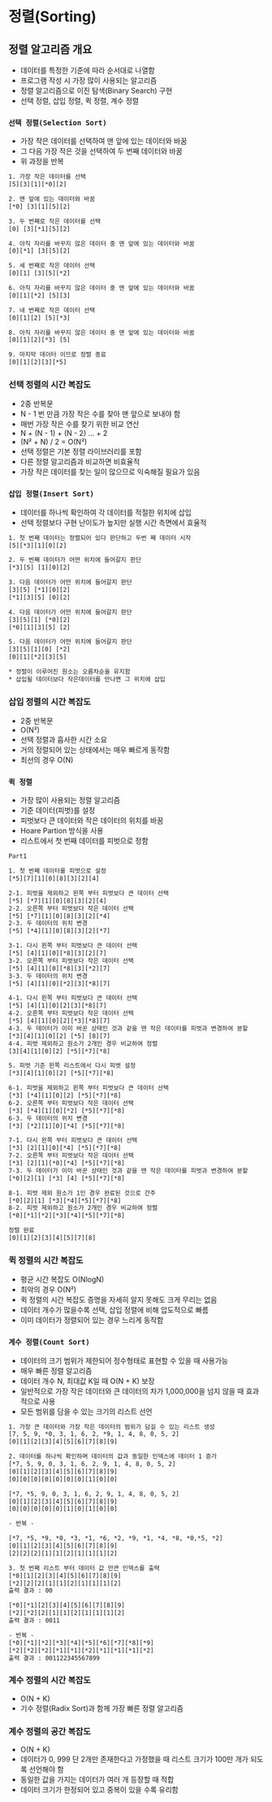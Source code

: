 # 정렬(Sorting)

## 정렬 알고리즘 개요

* 데이터를 특정한 기준에 따라 순서대로 나열함
* 프로그램 작성 시 가장 많이 사용되는 알고리즘
* 정렬 알고리즘으로 이진 탐색(Binary Search) 구현
* 선택 정렬, 삽입 정렬, 퀵 정렬, 계수 정렬

### `선택 정렬(Selection Sort)`

* 가장 작은 데이터를 선택하여 맨 앞에 있는 데이터와 바꿈
* 그 다음 가장 작은 것을 선택하여 두 번째 데이터와 바꿈
* 위 과정을 반복

```txt
1. 가장 작은 데이터를 선택
[5][3][1][*0][2]

2. 맨 앞에 있는 데이터와 바꿈
[*0] [3][1][5][2]

3. 두 번째로 작은 데이터를 선택
[0] [3][*1][5][2]

4. 아직 자리를 바꾸지 않은 데이터 중 맨 앞에 있는 데이터와 바꿈
[0][*1] [3][5][2]

5. 세 번째로 작은 데이터 선택
[0][1] [3][5][*2]

6. 아직 자리를 바꾸지 않은 데이터 중 맨 앞에 있는 데이터와 바꿈
[0][1][*2] [5][3]

7. 네 번째로 작은 데이터 선택
[0][1][2] [5][*3]

8. 아직 자리를 바꾸지 않은 데이터 중 맨 앞에 있는 데이터와 바꿈
[0][1][2][*3] [5]

9. 마지막 데이터 이므로 정렬 종료
[0][1][2][3][*5]
```

### 선택 정렬의 시간 복잡도

* 2중 반복문
* N - 1 번 만큼 가장 작은 수를 찾아 맨 앞으로 보내야 함
* 매번 가장 작은 수를 찾기 위한 비교 연산
* N + (N - 1) + (N - 2) ... + 2
* (N² + N) / 2 = O(N²)
* 선택 정렬은 기본 정렬 라이브러리를 포함
* 다른 정렬 알고리즘과 비교하면 비효율적
* 가장 작은 데이터를 찾는 일이 많으므로 익숙해질 필요가 있음

### `삽입 정렬(Insert Sort)`

* 데이터를 하나씩 확인하여 각 데이터를 적절한 위치에 삽입
* 선택 정렬보다 구현 난이도가 높지만 실행 시간 측면에서 효율적

```txt
1. 첫 번째 데이터는 정렬되어 있다 판단하고 두번 째 데이터 시작
[5][*3][1][0][2]

2. 두 번째 데이터가 어떤 위치에 들어갈지 판단
[*3][5] [1][0][2]

3. 다음 데이터가 어떤 위치에 들어갈지 판단
[3][5] [*1][0][2]
[*1][3][5] [0][2]

4. 다음 데이터가 어떤 위치에 들어갈지 판단
[3][5][1] [*0][2]
[*0][1][3][5] [2]

5. 다음 데이터가 어떤 위치에 들어갈지 판단
[3][5][1][0] [*2]
[0][1][*2][3][5]

* 정렬이 이루어진 원소는 오름차순을 유지함
* 삽입될 데이터보다 작은데이터를 만나면 그 위치에 삽입
```

### 삽입 정렬의 시간 복잡도

* 2중 반복문
* O(N²)
* 선택 정렬과 흡사한 시간 소요
* 거의 정렬되어 있는 상태에서는 매우 빠르게 동작함
* 최선의 경우 O(N)

### `퀵 정렬`

* 가장 많이 사용되는 정렬 알고리즘
* 기준 데이터(피벗)를 설정
* 피벗보다 큰 데이터와 작은 데이터의 위치를 바꿈
* Hoare Partion 방식을 사용
* 리스트에서 첫 번째 데이터를 피벗으로 정함

```txt
Part1

1. 첫 번째 데이터를 피벗으로 설정
[*5][7][1][0][8][3][2][4]

2-1. 피벗을 제외하고 왼쪽 부터 피벗보다 큰 데이터 선택
[*5] [*7][1][0][8][3][2][4]
2-2. 오른쪽 부터 피벗보다 작은 데이터 선택
[*5] [*7][1][0][8][3][2][*4]
2-3. 두 데이터의 위치 변경
[*5] [*4][1][0][8][3][2][*7]

3-1. 다시 왼쪽 부터 피벗보다 큰 데이터 선택
[*5] [4][1][0][*8][3][2][7]
3-2. 오른쪽 부터 피벗보다 작은 데이터 선택
[*5] [4][1][0][*8][3][*2][7]
3-3. 두 데이터의 위치 변경
[*5] [4][1][0][*2][3][*8][7]

4-1. 다시 왼쪽 부터 피벗보다 큰 데이터 선택
[*5] [4][1][0][2][3][*8][7]
4-2. 오른쪽 부터 피벗보다 작은 데이터 선택
[*5] [4][1][0][2][*3][*8][7]
4-3. 두 데이터가 이미 바꾼 상태인 것과 같을 땐 작은 데이터를 피벗과 변경하여 분할
[*3][4][1][0][2] [*5] [8][7]
4-4. 피벗 제외하고 원소가 2개인 경우 비교하여 정렬
[3][4][1][0][2] [*5][*7][*8]

5. 피벗 기준 왼쪽 리스트에서 다시 피벗 설정
[*3][4][1][0][2] [*5][*7][*8]

6-1. 피벗을 제외하고 왼쪽 부터 피벗보다 큰 데이터 선택
[*3] [*4][1][0][2] [*5][*7][*8]
6-2. 오른쪽 부터 피벗보다 작은 데이터 선택
[*3] [*4][1][0][*2] [*5][*7][*8]
6-3. 두 데이터의 위치 변경
[*3] [*2][1][0][*4] [*5][*7][*8]

7-1. 다시 왼쪽 부터 피벗보다 큰 데이터 선택
[*3] [2][1][0][*4] [*5][*7][*8]
7-2. 오른쪽 부터 피벗보다 작은 데이터 선택
[*3] [2][1][*0][*4] [*5][*7][*8]
7-3. 두 데이터가 이미 바꾼 상태인 것과 같을 땐 작은 데이터를 피벗과 변경하여 분할
[*0][2][1] [*3] [4] [*5][*7][*8]

8-1. 피벗 제외 원소가 1인 경우 완료된 것으로 간주
[*0][2][1] [*3][*4][*5][*7][*8]
8-2. 피벗 제외하고 원소가 2개인 경우 비교하여 정렬
[*0][*1][*2][*3][*4][*5][*7][*8]

정렬 완료 
[0][1][2][3][4][5][7][8]
```

### 퀵 정렬의 시간 복잡도

* 평균 시간 복잡도 O(NlogN)
* 최악의 경우 O(N²)
* 퀵 정렬의 시간 복잡도 증명을 자세히 알지 못해도 크게 무리는 없음
* 데이터 개수가 많을수록 선택, 삽입 정렬에 비해 압도적으로 빠름
* 이미 데이터가 정렬되어 있는 경우 느리게 동작함

### `계수 정렬(Count Sort)`

* 데이터의 크기 범위가 제한되어 정수형태로 표현할 수 있을 때 사용가능
* 매우 빠른 정렬 알고리즘
* 데이터 개수 N, 최대값 K일 때 O(N + K) 보장
* 일반적으로 가장 작은 데이터와 큰 데이터의 차가 1,000,000을 넘지 않을 때 효과적으로 사용
* 모든 범위를 담을 수 있는 크기의 리스트 선언

```txt
1. 가장 큰 데이터와 가장 작은 데이터의 범위가 담길 수 있는 리스트 생성
[7, 5, 9, *0, 3, 1, 6, 2, *9, 1, 4, 8, 0, 5, 2]
[0][1][2][3][4][5][6][7][8][9]

2. 데이터를 하나씩 확인하며 데이터의 값과 동일한 인덱스에 데이터 1 증가
[*7, 5, 9, 0, 3, 1, 6, 2, 9, 1, 4, 8, 0, 5, 2]
[0][1][2][3][4][5][6][7][8][9]
[0][0][0][0][0][0][0][1][0][0]

[*7, *5, 9, 0, 3, 1, 6, 2, 9, 1, 4, 8, 0, 5, 2]
[0][1][2][3][4][5][6][7][8][9]
[0][0][0][0][0][1][0][1][0][0]

- 반복 -

[*7, *5, *9, *0, *3, *1, *6, *2, *9, *1, *4, *8, *0,*5, *2]
[0][1][2][3][4][5][6][7][8][9]
[2][2][2][1][1][2][1][1][1][2]

3. 첫 번째 리스트 부터 데이터 값 만큰 인덱스를 출력
[*0][1][2][3][4][5][6][7][8][9]
[*2][2][2][1][1][2][1][1][1][2]
출력 결과 : 00

[*0][*1][2][3][4][5][6][7][8][9]
[*2][*2][2][1][1][2][1][1][1][2]
출력 결과 : 0011

- 반복 -
[*0][*1][*2][*3][*4][*5][*6][*7][*8][*9]
[*2][*2][*2][*1][*1][*2][*1][*1][*1][*2]
출력 결과 : 001122345567899
```

### 계수 정렬의 시간 복잡도

* O(N + K)
* 기수 정렬(Radix Sort)과 함께 가장 빠른 정렬 알고리즘

### 계수 정렬의 공간 복잡도

* O(N + K)
* 데이터가 0, 999 단 2개만 존재한다고 가정했을 때 리스트 크기가 100만 개가 되도록 선언해야 함
* 동일한 값을 가지는 데이터가 여러 개 등장할 때 적합
* 데이터 크기가 한정되어 있고 중복이 있을 수록 유리함
